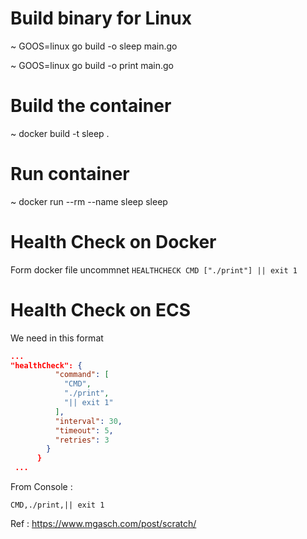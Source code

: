 
# Build binary for Linux
~ GOOS=linux go build -o sleep main.go

~ GOOS=linux go build -o print main.go

# Build the container
~ docker build -t sleep .

# Run container
~ docker run --rm --name sleep sleep

# Health Check on Docker 
Form docker file uncommnet 
  `HEALTHCHECK CMD ["./print"] || exit 1`

# Health Check on ECS 

We need in this format
```json
...
"healthCheck": {
          "command": [
            "CMD",
            "./print",
            "|| exit 1"
          ],
          "interval": 30,
          "timeout": 5,
          "retries": 3
        }
      }
 ...
```

From Console :
```
CMD,./print,|| exit 1
```

Ref : https://www.mgasch.com/post/scratch/
